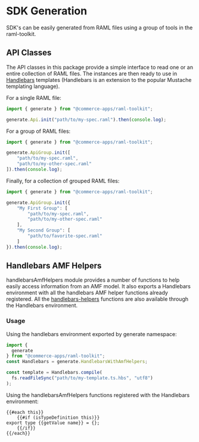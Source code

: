 # SDK Generation

SDK's can be easily generated from RAML files using a group of tools in the raml-toolkit.

## API Classes

The API classes in this package provide a simple interface to read one or an entire collection of RAML files. The instances are then ready to use in [Handlebars](https://www.npmjs.com/package/handlebars) templates (Handlebars is an extension to the popular Mustache templating language).

For a single RAML file:
```javascript
import { generate } from "@commerce-apps/raml-toolkit";

generate.Api.init("path/to/my-spec.raml").then(console.log);
```

For a group of RAML files:
```javascript
import { generate } from "@commerce-apps/raml-toolkit";

generate.ApiGroup.init([
    "path/to/my-spec.raml",
    "path/to/my-other-spec.raml"
]).then(console.log);
```

Finally, for a collection of grouped RAML files:
```javascript
import { generate } from "@commerce-apps/raml-toolkit";

generate.ApiGroup.init({
    "My First Group": [
        "path/to/my-spec.raml",
        "path/to/my-other-spec.raml"
    ],
    "My Second Group": [
        "path/to/favorite-spec.raml"
    ]
}).then(console.log);
```

## Handlebars AMF Helpers
handlebarsAmfHelpers module provides a number of functions to help easily access information from an AMF model. It also exports a Handlebars environment with all the handlebars AMF helper functions already registered. All the [handlebars-helpers](https://www.npmjs.com/package/handlebars-helpers) functions are also available through the Handlebars environment.

### Usage
Using the handlebars environment exported by generate namespace:
```javascript
import {
  generate
} from "@commerce-apps/raml-toolkit";
const Handlebars = generate.HandlebarsWithAmfHelpers;

const template = Handlebars.compile(
  fs.readFileSync("path/to/my-template.ts.hbs", "utf8")
);
```

Using the handlebarsAmfHelpers functions registered with the Handlebars environment:
```
{{#each this}}
    {{#if (isTypeDefinition this)}}
export type {{getValue name}} = {};
    {{/if}}
{{/each}}
```
